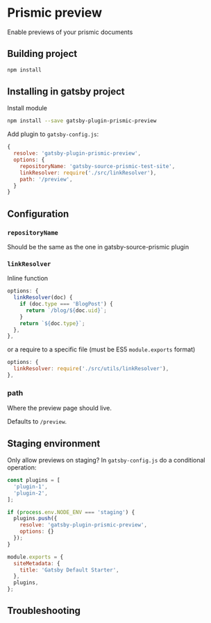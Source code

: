 # Prismic preview

Enable previews of your prismic documents

## Building project
```bash
npm install
```

## Installing in gatsby project

Install module

```bash
npm install --save gatsby-plugin-prismic-preview
```

Add plugin to `gatsby-config.js`:

```js
{
  resolve: 'gatsby-plugin-prismic-preview',
  options: {
    repositoryName: 'gatsby-source-prismic-test-site',
    linkResolver: require('./src/linkResolver'),
    path: '/preview',
  }
}
```

## Configuration

### `repositoryName`

Should be the same as the one in gatsby-source-prismic plugin

### `linkResolver`

Inline function

```js
options: {
  linkResolver(doc) {
    if (doc.type === 'BlogPost') {
      return `/blog/${doc.uid}`;
    }
    return `${doc.type}`;
  },
},
```

or a require to a specific file (must be ES5 `module.exports` format)

```js
options: {
  linkResolver: require('./src/utils/linkResolver'),
},
```

### path

Where the preview page should live.

Defaults to `/preview`.

## Staging environment

Only allow previews on staging? In `gatsby-config.js` do a conditional operation:

```js
const plugins = [
  'plugin-1',
  'plugin-2',
];

if (process.env.NODE_ENV === 'staging') {
  plugins.push({
    resolve: 'gatsby-plugin-prismic-preview',
    options: {}
  });
}

module.exports = {
  siteMetadata: {
    title: 'Gatsby Default Starter',
  },
  plugins,
};
```

## Troubleshooting
